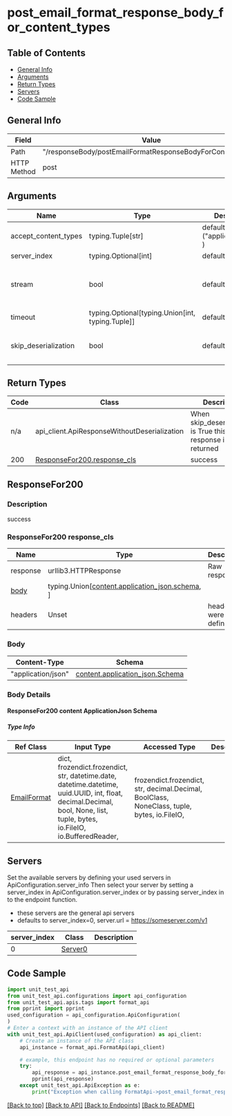 <a name="postemailformatresponsebodyforcontenttypes"></a>
# **post_email_format_response_body_for_content_types**

## Table of Contents
- [General Info](#general-info)
- [Arguments](#arguments)
- [Return Types](#return-types)
- [Servers](#servers)
- [Code Sample](#code-sample)

## General Info
| Field | Value |
| ----- | ----- |
| Path | "/responseBody/postEmailFormatResponseBodyForContentTypes" |
| HTTP Method | post |

## Arguments

Name | Type | Description  | Notes
------------- | ------------- | ------------- | -------------
accept_content_types | typing.Tuple[str] | default is ("application/json", ) | Tells the server the content type(s) that are accepted by the client
server_index | typing.Optional[int] | default is None | Allows one to select a different server
stream | bool | default is False | if True then the response.content will be streamed and loaded from a file like object. When downloading a file, set this to True to force the code to deserialize the content to a FileSchema file
timeout | typing.Optional[typing.Union[int, typing.Tuple]] | default is None | the timeout used by the rest client
skip_deserialization | bool | default is False | when True, headers and body will be unset and an instance of api_client.ApiResponseWithoutDeserialization will be returned

## Return Types

Code | Class | Description
------------- | ------------- | -------------
n/a | api_client.ApiResponseWithoutDeserialization | When skip_deserialization is True this response is returned
200 | [ResponseFor200.response_cls](#responsefor200-response_cls) | success

## ResponseFor200

### Description
success

### ResponseFor200 response_cls
Name | Type | Description  | Notes
------------- | ------------- | ------------- | -------------
response | urllib3.HTTPResponse | Raw response |
[body](#body) | typing.Union[[content.application_json.schema](#responsefor200-content-applicationjson-schema), ] |  |
headers | Unset | headers were not defined |

### Body
Content-Type | Schema
------------ | -------
"application/json" | [content.application_json.Schema](#responsefor200-content-applicationjson-schema)

### Body Details
#### ResponseFor200 content ApplicationJson Schema

##### Type Info
Ref Class | Input Type | Accessed Type | Description
--------- | ---------- | ------------- | ------------
[EmailFormat](../../../components/schema/email_format.md) | dict, frozendict.frozendict, str, datetime.date, datetime.datetime, uuid.UUID, int, float, decimal.Decimal, bool, None, list, tuple, bytes, io.FileIO, io.BufferedReader,  | frozendict.frozendict, str, decimal.Decimal, BoolClass, NoneClass, tuple, bytes, io.FileIO,  |

## Servers

Set the available servers by defining your used servers in ApiConfiguration.server_info
Then select your server by setting a server_index in ApiConfiguration.server_index or by
passing server_index in to the endpoint function.
- these servers are the general api servers
- defaults to server_index=0, server.url = https://someserver.com/v1

server_index | Class | Description
------------ | ----- | ------------
0 | [Server0](../../../servers/server_0.md) |

## Code Sample

```python
import unit_test_api
from unit_test_api.configurations import api_configuration
from unit_test_api.apis.tags import format_api
from pprint import pprint
used_configuration = api_configuration.ApiConfiguration(
)
# Enter a context with an instance of the API client
with unit_test_api.ApiClient(used_configuration) as api_client:
    # Create an instance of the API class
    api_instance = format_api.FormatApi(api_client)

    # example, this endpoint has no required or optional parameters
    try:
        api_response = api_instance.post_email_format_response_body_for_content_types()
        pprint(api_response)
    except unit_test_api.ApiException as e:
        print("Exception when calling FormatApi->post_email_format_response_body_for_content_types: %s\n" % e)
```

[[Back to top]](#top) [[Back to API]](../FormatApi.md) [[Back to Endpoints]](../../../../README.md#Endpoints) [[Back to README]](../../../../README.md)
